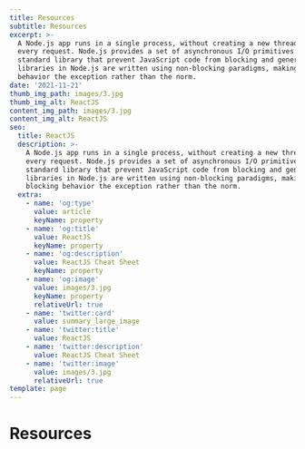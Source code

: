 ```yaml
---
title: Resources
subtitle: Resources
excerpt: >-
  A Node.js app runs in a single process, without creating a new thread for
  every request. Node.js provides a set of asynchronous I/O primitives in its
  standard library that prevent JavaScript code from blocking and generally,
  libraries in Node.js are written using non-blocking paradigms, making blocking
  behavior the exception rather than the norm.
date: '2021-11-21'
thumb_img_path: images/3.jpg
thumb_img_alt: ReactJS
content_img_path: images/3.jpg
content_img_alt: ReactJS
seo:
  title: ReactJS
  description: >-
    A Node.js app runs in a single process, without creating a new thread for
    every request. Node.js provides a set of asynchronous I/O primitives in its
    standard library that prevent JavaScript code from blocking and generally,
    libraries in Node.js are written using non-blocking paradigms, making
    blocking behavior the exception rather than the norm.
  extra:
    - name: 'og:type'
      value: article
      keyName: property
    - name: 'og:title'
      value: ReactJS
      keyName: property
    - name: 'og:description'
      value: ReactJS Cheat Sheet
      keyName: property
    - name: 'og:image'
      value: images/3.jpg
      keyName: property
      relativeUrl: true
    - name: 'twitter:card'
      value: summary_large_image
    - name: 'twitter:title'
      value: ReactJS
    - name: 'twitter:description'
      value: ReactJS Cheat Sheet
    - name: 'twitter:image'
      value: images/3.jpg
      relativeUrl: true
template: page
---
```

# Resources

